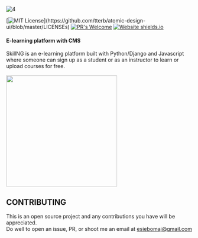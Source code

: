 ![4](https://user-images.githubusercontent.com/57163971/90302823-f84ab280-dea0-11ea-84f1-b4259f0ad9e7.png)

[![MIT License](https://img.shields.io/apm/l/atomic-design-ui.svg?)](https://github.com/tterb/atomic-design-ui/blob/master/LICENSEs)
[![PR's Welcome](https://img.shields.io/badge/PRs-welcome-brightgreen.svg?style=flat)](http://makeapullrequest.com)
[![Website shields.io](https://img.shields.io/website-up-down-green-red/http/shields.io.svg)](http://shields.io/)
<br>
#### E-learning platform with CMS

SkillNG is an e-learning platform built with Python/Django and Javascript where someone can sign up as a student or as an instructor to learn or upload courses for free.
<br>
<br>
<img height=300px src="https://user-images.githubusercontent.com/57163971/90303086-e8cc6900-dea2-11ea-8cb9-0748ef8fae77.png" />
## CONTRIBUTING
This is an open source project and any contributions you have will be appreciated.
<br>
Do well to open an issue, PR, or shoot me an email at esiebomaj@gmail.com
